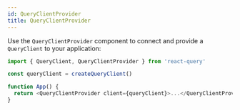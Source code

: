 ```yaml
---
id: QueryClientProvider
title: QueryClientProvider
---
```


Use the `QueryClientProvider` component to connect and provide a `QueryClient` to your application:

```js
import { QueryClient, QueryClientProvider } from 'react-query'

const queryClient = createQueryClient()

function App() {
  return <QueryClientProvider client={queryClient}>...</QueryClientProvider>
}
```
